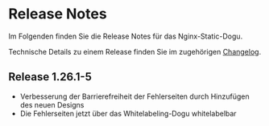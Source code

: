 # Release Notes

Im Folgenden finden Sie die Release Notes für das Nginx-Static-Dogu.

Technische Details zu einem Release finden Sie im zugehörigen [Changelog](https://docs.cloudogu.com/de/docs/dogus/nginx-static/CHANGELOG/).

## Release 1.26.1-5

* Verbesserung der Barrierefreiheit der Fehlerseiten durch Hinzufügen des neuen Designs
* Die Fehlerseiten jetzt über das Whitelabeling-Dogu whitelabelbar
